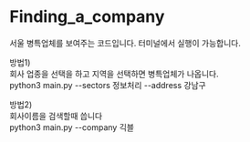 # Finding_a_company
 
서울 병특업체를 보여주는 코드입니다. 터미널에서 실행이 가능합니다.<br>


방법1)<br>
회사 업종을 선택을 하고 지역을 선택하면 병특업체가 나옵니다.<br>
python3 main.py --sectors 정보처리 --address 강남구

방법2)<br>
회사이름을 검색할때 씁니다<br>
python3 main.py --company 긱블